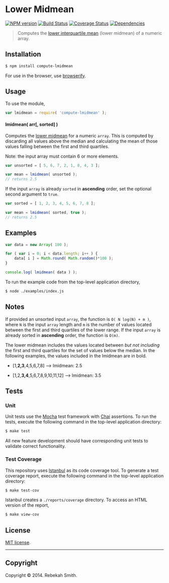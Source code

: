 Lower Midmean
===
[![NPM version][npm-image]][npm-url] [![Build Status][travis-image]][travis-url] [![Coverage Status][coveralls-image]][coveralls-url] [![Dependencies][dependencies-image]][dependencies-url]

> Computes the [lower interquartile mean](http://www.jstor.org/stable/1268431) (lower midmean) of a numeric array. 


## Installation

``` bash
$ npm install compute-lmidmean
```

For use in the browser, use [browserify](https://github.com/substack/node-browserify).


## Usage

To use the module,

``` javascript
var lmidmean = require( 'compute-lmidmean' );
```

#### lmidmean( arr[, sorted] )

Computes the [lower midmean](http://www.jstor.org/stable/1268431) for a numeric `array`. This is computed by discarding all values above the median and calculating the mean of those values falling between the first and third quartiles.

Note: the input array must contain 6 or more elements.

``` javascript
var unsorted = [ 5, 6, 7, 2, 1, 8, 4, 3 ];

var mean = lmidmean( unsorted );
// returns 2.5
```

If the input `array` is already `sorted` in __ascending__ order, set the optional second argument to `true`.

``` javascript
var sorted = [ 1, 2, 3, 4, 5, 6, 7, 8 ];

var mean = lmidmean( sorted, true );
// returns 2.5
```

## Examples

``` javascript
var data = new Array( 100 );

for ( var i = 0; i < data.length; i++ ) {
    data[ i ] = Math.round( Math.random()*100 );
}

console.log( lmidmean( data ) );
```

To run the example code from the top-level application directory,

``` bash
$ node ./examples/index.js
```

## Notes

If provided an unsorted input `array`, the function is `O( N log(N) + m )`, where `N` is the input `array` length and `m` is the number of values located between the first and third quartiles of the lower range. If the input `array` is already sorted in __ascending__ order, the function is `O(m)`.

The lower midmean includes the values located between *but not including* the first and third quartiles for the set of values below the median. In the following examples, the values included in the lmidmean are in bold.

*	[1,__2,3__,4,5,6,7,8] —> lmidmean: 2.5

*	[1,2,__3,4__,5,6,7,8,9,10,11,12] —> lmidmean: 3.5


## Tests

### Unit

Unit tests use the [Mocha](http://visionmedia.github.io/mocha) test framework with [Chai](http://chaijs.com) assertions. To run the tests, execute the following command in the top-level application directory:

``` bash
$ make test
```

All new feature development should have corresponding unit tests to validate correct functionality.


### Test Coverage

This repository uses [Istanbul](https://github.com/gotwarlost/istanbul) as its code coverage tool. To generate a test coverage report, execute the following command in the top-level application directory:

``` bash
$ make test-cov
```

Istanbul creates a `./reports/coverage` directory. To access an HTML version of the report,

``` bash
$ make view-cov
```


## License

[MIT license](http://opensource.org/licenses/MIT). 


---
## Copyright

Copyright &copy; 2014. Rebekah Smith.


[npm-image]: http://img.shields.io/npm/v/compute-lmidmean.svg
[npm-url]: https://npmjs.org/package/compute-lmidmean

[travis-image]: http://img.shields.io/travis/compute-io/lmidmean/master.svg
[travis-url]: https://travis-ci.org/compute-io/lmidmean

[coveralls-image]: https://img.shields.io/coveralls/compute-io/lmidmean/master.svg
[coveralls-url]: https://coveralls.io/r/compute-io/lmidmean?branch=master

[dependencies-image]: http://img.shields.io/david/compute-io/lmidmean.svg
[dependencies-url]: https://david-dm.org/compute-io/lmidmean

[dev-dependencies-image]: http://img.shields.io/david/dev/compute-io/lmidmean.svg
[dev-dependencies-url]: https://david-dm.org/dev/compute-io/lmidmean

[github-issues-image]: http://img.shields.io/github/issues/compute-io/lmidmean.svg
[github-issues-url]: https://github.com/compute-io/lmidmean/issues
